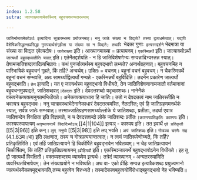 ```yaml
---
index: 1.2.58
sutra: जात्याख्यायामेकस्मिन् बहुवचनमन्यतरस्याम्

---
```

   `जातिर्नामायमेकोऽर्थः इत्यादिना सूत्रारम्भस्य प्रयोजनमाह। ननु जातेः संख्या न विद्यते? तस्या द्रव्यधर्मत्वात्। यद्यपि वैशेषिकसिद्धान्तप्रसिद्धा गुणपदार्थसंगृहीता या संख्या सा न विद्यते; तथापि `भेदका गुणाः` इत्यस्मद्दर्शने` भेदमात्रा या संख्या सा विद्यत एवेत्यदोषः। `जातेराख्या` इति। आख्यानमाख्या = प्रत्यायनम्। `एकस्मिन्नर्थे` इति। जात्याख्योऽर्थो `जात्यर्थो बहुवद्भवतीति यावत्` इति। एतेनैतद्दर्शयति -  न हि जातिविशेषणेभ्यः सम्पन्नादिभ्यस्तन्न स्यात्। तेषामजातिशब्दत्वादित्यभिप्रायः। कथं पुनर्जात्यर्थस्य बहुवद्भावो लभ्यते? अन्वर्थग्रहणात्। बहुवचनमिह न पारिभाषिकं बहुवचनं गृह्रते, किं तर्हि? अन्वर्थम्। उक्तिः = वचनम्। बहूनां वचनं बहुवचम्। न चैकस्मिन्नर्थे बहूनां वचनं सम्भवति, अतः सामर्थ्याद्वित्यर्थो गम्यते -  एकस्मिन्नर्थे बहुविदिति। तदनेन प्रकारेण जात्यर्थो बहुवद्भवति। `तेन` इत्यादि। यत ए जात्यर्थस्य बहुवद्भावो विधीयते, तेन जातिविशेषणानामजातौ वर्तमानानां बहुवचनमुपपद्यते, जातिशब्दवत्।`देवदत्तः` इति। देवदत्तशब्दो यदृच्छाशब्दः। नानेनैकं वस्त्वनेकव्यक्त्यनुगतमभिधीयते। अनेकव्यक्त्याधारा हि जातिः। ततो न देवदत्तत्वं नाम जातिरस्तीति न भवत्यत्र बहुवद्भावः। ननु चात्रावस्थाभेदेनानेकाधारं देवदत्तत्वमस्ति, नैतदस्ति; एवं हि जातिग्रहणमनर्थकं स्यात्, सर्वत्र जातेः सम्भवात्। तस्माज्जातिग्रहणसामर्थ्याल्लोके ये जातिशब्दाः, प्रतीताः, तदर्था एवात्र जातिशब्देन विवक्षिता इति विज्ञायते, न च देवदत्तशब्दो लोके जातिशब्दः प्रतीतः।`काश्यपप्रतिकृतिः काश्यपः` इति। काश्यपस्यापत्यम् `अनृष्यानन्तर्ये विदादिभ्योऽञ्`  [[4|1|104]]  इत्यञ् -  काश्यप इति। तत इवार्थे `एवे प्रतिकृतौ` [[5|3|96]]  इति कन्। `लुम् मनुष्ये`  [[5|3|98]] इति लप् भवति। `अयं जातिशब्दः` इति। `गोत्रञ्च चरणैः सह` (4.1.63म।भा) इति लक्षणात्, तस्य च गोत्रप्रत्ययान्तत्वात्। न त्वयं जातिरूपेणोच्यते, किं तर्हि? प्रतिकृतिरिति। एवं तर्हि जातिप्रत्यायने हि चिकीर्षिते बहुवद्भावेन भवितव्यम्। न चेह जातिप्रत्यायनं चिकीर्षितम्, किं तर्हि? प्रतिकृतिप्रत्यायनम्।`व्रीहियवौ` इति। एकस्मिञ्जात्यर्थे बहुवद्भावोऽनेन विधीयते। इह तु द्वौ जात्यर्थो विवक्षितौ। वक्तव्यशब्दस्य व्याख्येय इत्यर्थः। तत्रेदं व्याख्यानम् -  अन्यतरस्यामिति व्यवस्थितविभाषेयम्। तेन संख्याप्रयोगे न भविष्यति। अथ वा- एको व्रीहिः सम्पन्न इत्यत्रैकशब्दः प्रयुज्यमानो जात्यर्थस्यैकत्वमुद्भावयति,तच्च बहुत्वेन विरुध्यते। तस्मादेकत्वबहुत्वयोर्विरोधाद्बहुवद्भावो नेह भविष्यति॥